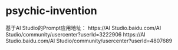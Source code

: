 # psychic-invention
基于AI Studio的Prompt应用地址：
https://AI Studio.baidu.com/AI Studio/community/usercenter?userId=3222906
https://AI Studio.baidu.com/AI Studio/community/usercenter?userId=4807689

